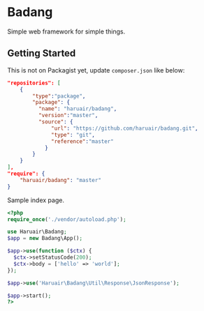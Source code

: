 # Badang

Simple web framework for simple things.

## Getting Started

This is not on Packagist yet, update `composer.json` like below:

```json
"repositories": [
    {
        "type":"package",
        "package": {
          "name": "haruair/badang",
          "version":"master",
          "source": {
              "url": "https://github.com/haruair/badang.git",
              "type": "git",
              "reference":"master"
            }
        }
    }
],
"require": {
    "haruair/badang": "master"
}
```

Sample index page.

```php
<?php
require_once('./vendor/autoload.php');

use Haruair\Badang;
$app = new Badang\App();

$app->use(function ($ctx) {
  $ctx->setStatusCode(200);
  $ctx->body = ['hello' => 'world'];
});

$app->use('Haruair\Badang\Util\Response\JsonResponse');

$app->start();
?>
```
